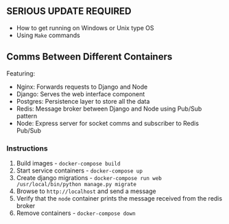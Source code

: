## SERIOUS UPDATE REQUIRED
- How to get running on Windows or Unix type OS
- Using `Make` commands

## Comms Between Different Containers

Featuring:

- Nginx: Forwards requests to Django and Node
- Django: Serves the web interface component
- Postgres: Persistence layer to store all the data
- Redis: Message broker between Django and Node using Pub/Sub pattern
- Node: Express server for socket comms and subscriber to Redis Pub/Sub

### Instructions

1. Build images - `docker-compose build`
1. Start service containers - `docker-compose up`
1. Create django migrations - `docker-compose run web /usr/local/bin/python manage.py migrate`
1. Browse to `http://localhost` and send a message 
1. Verify that the `node` container prints the message received from the redis broker
1. Remove containers - `docker-compose down`